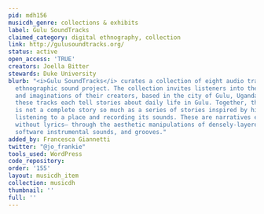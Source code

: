 ```yaml
---
pid: mdh156
musicdh_genre: collections & exhibits
label: Gulu SoundTracks
claimed_category: digital ethnography, collection
link: http://gulusoundtracks.org/
status: active
open_access: 'TRUE'
creators: Joella Bitter
stewards: Duke University
blurb: "<i>Gulu SoundTracks</i> curates a collection of eight audio tracks as a digital
  ethnographic sound project. The collection invites listeners into the sonic habitus
  and imaginations of their creators, based in the city of Gulu, Uganda. Individually,
  these tracks each tell stories about daily life in Gulu. Together, the compilation
  is not a complete story so much as a series of stories inspired by histories of
  listening to a place and recording its sounds. These are narratives evoked musically–
  without lyrics– through the aesthetic manipulations of densely-layered audio samples,
  software instrumental sounds, and grooves."
added_by: Francesca Giannetti
twitter: "@jo_frankie"
tools_used: WordPress
code_repository: 
order: '155'
layout: musicdh_item
collection: musicdh
thumbnail: ''
full: ''
---
```

